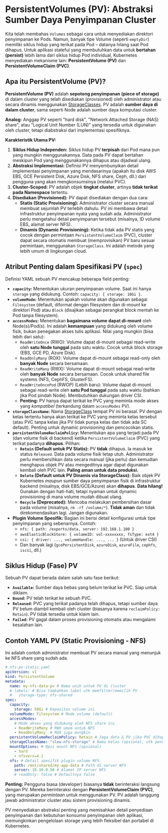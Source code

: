 # PersistentVolumes (PV): Abstraksi Sumber Daya Penyimpanan Cluster

Kita telah membahas `Volumes` sebagai cara untuk menyediakan direktori penyimpanan ke Pods. Namun, banyak tipe Volume (seperti `emptyDir`) memiliki siklus hidup yang terikat pada Pod – datanya hilang saat Pod dihapus. Untuk aplikasi stateful yang membutuhkan data untuk **bertahan (persist)** lebih lama dari siklus hidup Pod individual, Kubernetes menyediakan mekanisme lain: **PersistentVolume (PV)** dan **PersistentVolumeClaim (PVC)**.

## Apa itu PersistentVolume (PV)?

**PersistentVolume (PV)** adalah **sepotong penyimpanan (piece of storage)** di dalam cluster yang telah disediakan (provisioned) oleh administrator atau secara dinamis menggunakan [StorageClasses](./04-storageclasses.md). PV adalah **sumber daya di dalam cluster**, sama seperti Node adalah sumber daya komputasi cluster.

**Analog:** Anggap PV seperti "hard disk", "Network Attached Storage (NAS) share", atau "Logical Unit Number (LUN)" yang tersedia untuk digunakan oleh cluster, tetapi diabstraksi dari implementasi spesifiknya.

**Karakteristik Utama PV:**

1.  **Siklus Hidup Independen:** Siklus hidup PV **terpisah** dari Pod mana pun yang mungkin menggunakannya. Data pada PV dapat bertahan meskipun Pod yang menggunakannya dihapus atau dijadwal ulang.
2.  **Abstraksi Implementasi:** Definisi PV menyembunyikan detail implementasi penyimpanan yang mendasarinya (apakah itu disk AWS EBS, GCE Persistent Disk, Azure Disk, NFS share, Ceph, dll.) dari pengguna yang akan mengkonsumsinya (melalui PVC).
3.  **Cluster-Scoped:** PV adalah objek **tingkat cluster**, artinya **tidak terikat pada Namespace** tertentu.
4.  **Disediakan (Provisioned):** PV dapat disediakan dengan dua cara:
    *   **Statis (Static Provisioning):** Administrator cluster secara manual membuat sejumlah PV terlebih dahulu. PV ini membawa detail infrastruktur penyimpanan nyata yang sudah ada. Administrator perlu mengetahui detail penyimpanan tersebut (misalnya, ID volume EBS, alamat server NFS).
    *   **Dinamis (Dynamic Provisioning):** Ketika tidak ada PV statis yang cocok dengan permintaan `PersistentVolumeClaim` (PVC), cluster dapat secara otomatis membuat (memprovisikan) PV baru sesuai permintaan, menggunakan `StorageClass`. Ini adalah metode yang lebih umum di lingkungan cloud.

## Atribut Penting dalam Spesifikasi PV (`spec`)

Definisi YAML sebuah PV mencakup beberapa field penting:

*   **`capacity`:** Menentukan ukuran penyimpanan volume. Saat ini hanya `storage` yang didukung. Contoh: `capacity: { storage: 10Gi }`.
*   **`volumeMode`:** Menentukan apakah volume akan digunakan sebagai `Filesystem` (default, diformat dengan filesystem dan di-mount ke direktori Pod) atau `Block` (disajikan sebagai perangkat block mentah ke Pod tanpa filesystem).
*   **`accessModes`:** Menentukan **bagaimana volume dapat di-mount** oleh Node(s)/Pod(s). Ini adalah **kemampuan** yang didukung oleh volume fisik, bukan penegakan akses tulis aplikasi. Nilai yang mungkin (bisa lebih dari satu):
    *   `ReadWriteOnce` (RWO): Volume dapat di-mount sebagai read-write oleh **satu Node tunggal** pada satu waktu. Cocok untuk block storage (EBS, GCE PD, Azure Disk).
    *   `ReadOnlyMany` (ROX): Volume dapat di-mount sebagai read-only oleh **banyak Node** secara bersamaan.
    *   `ReadWriteMany` (RWX): Volume dapat di-mount sebagai read-write oleh **banyak Node** secara bersamaan. Cocok untuk shared file systems (NFS, CephFS, GlusterFS).
    *   `ReadWriteOncePod` (RWOP) (Lebih baru): Volume dapat di-mount sebagai read-write oleh **satu Pod tunggal** pada satu waktu (bahkan jika Pod pindah Node). Membutuhkan dukungan driver CSI.
    *   **Penting:** PV hanya dapat terikat ke PVC yang meminta mode akses yang *kompatibel* (terkandung dalam `accessModes` PV).
*   **`storageClassName`:** Nama [StorageClass](./04-storageclasses.md) tempat PV ini berasal. PV dengan kelas tertentu hanya akan terikat ke PVC yang meminta kelas tersebut (atau PVC tanpa kelas jika PV tidak punya kelas dan tidak ada SC default). Penting untuk dynamic provisioning dan pencocokan statis.
*   **`persistentVolumeReclaimPolicy`:** Menentukan apa yang terjadi pada PV (dan volume fisik di backend) ketika `PersistentVolumeClaim` (PVC) yang terikat padanya **dihapus**. Pilihan:
    *   **`Retain` (Default untuk PV Statis):** PV **tidak** dihapus. Ia masuk ke status `Released`. Data pada volume fisik tetap utuh. Administrator perlu membersihkan data secara manual (jika perlu) dan kemudian menghapus objek PV atau mengeditnya agar dapat digunakan kembali oleh PVC lain. **Paling aman untuk data produksi.**
    *   **`Delete` (Default untuk PV Dinamis via StorageClass):** Baik objek PV Kubernetes *maupun* sumber daya penyimpanan fisik di infrastruktur backend (misalnya, disk EBS/GCE/Azure) akan **dihapus**. **Data hilang!** Gunakan dengan hati-hati, tetapi nyaman untuk dynamic provisioning di mana volume mudah dibuat ulang.
    *   **`Recycle` (Deprecated):** Mencoba melakukan pembersihan dasar pada volume (misalnya, `rm -rf /volume/*`). **Tidak aman** dan tidak direkomendasikan lagi. Jangan digunakan.
*   **Plugin Volume Spesifik:** Bagian ini berisi detail konfigurasi untuk tipe penyimpanan yang sebenarnya. Contoh:
    *   `nfs: { path: /exports/data, server: 192.168.1.100 }`
    *   `awsElasticBlockStore: { volumeID: vol-xxxxxxxx, fsType: ext4 }`
    *   `csi: { driver: ..., volumeHandle: ..., ... }` (Untuk driver CSI)
    *   Dan banyak lagi (`gcePersistentDisk`, `azureDisk`, `azureFile`, `cephfs`, `iscsi`, dll.)

## Siklus Hidup (Fase) PV

Sebuah PV dapat berada dalam salah satu fase berikut:

*   **`Available`:** Sumber daya bebas yang belum terikat ke PVC. Siap untuk diklaim.
*   **`Bound`:** PV telah terikat ke sebuah PVC.
*   **`Released`:** PVC yang terikat padanya telah dihapus, tetapi sumber daya PV belum diambil kembali oleh cluster (biasanya karena `reclaimPolicy: Retain`). PV tidak tersedia untuk klaim lain.
*   **`Failed`:** PV gagal dalam proses provisioning otomatis atau mengalami kesalahan lain.

## Contoh YAML PV (Static Provisioning - NFS)

Ini adalah contoh administrator membuat PV secara manual yang menunjuk ke NFS share yang sudah ada.

```yaml
# nfs-pv-static.yaml
apiVersion: v1
kind: PersistentVolume
metadata:
  name: my-nfs-data-pv # Nama unik untuk PV di cluster
  # labels: # Bisa tambahkan label utk memfilter/memilih PV
  #   storage-type: nfs-shared
spec:
  capacity:
    storage: 50Gi # Kapasitas volume ini
  volumeMode: Filesystem # Mode volume (default)
  accessModes:
    # Mode akses yang didukung oleh NFS share ini
    - ReadWriteMany # RWX umum untuk NFS
    - ReadOnlyMany  # ROX juga mungkin
  persistentVolumeReclaimPolicy: Retain # Jaga data & PV jika PVC dihapus
  storageClassName: "slow-nfs-storage" # Nama kelas (opsional, utk pencocokan PVC)
  mountOptions: # Opsi mount NFS (opsional)
    - hard
    - nfsvers=4.1
  nfs: # Detail spesifik plugin volume NFS
    path: /mnt/shared/my-app-data # Path di server NFS
    server: 10.10.0.50 # Alamat IP server NFS
    # readOnly: false # Defaultnya false
```

**Penting:** Pengguna biasa (developer) biasanya **tidak** berinteraksi langsung dengan PV. Mereka berinteraksi dengan **PersistentVolumeClaim (PVC)**, yang merupakan *permintaan* untuk menggunakan PV. PV adalah tanggung jawab administrator cluster atau sistem provisioning dinamis.

PV menyediakan abstraksi penting yang memisahkan detail penyediaan penyimpanan dari kebutuhan konsumsi penyimpanan oleh aplikasi, memungkinkan pengelolaan storage yang lebih fleksibel dan portabel di Kubernetes.
